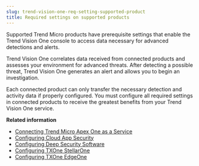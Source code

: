 ```yaml
---
slug: trend-vision-one-req-setting-supported-product
title: Required settings on supported products
---
```


Supported Trend Micro products have prerequisite settings that enable the Trend Vision One console to access data necessary for advanced detections and alerts.

Trend Vision One correlates data received from connected products and assesses your environment for advanced threats. After detecting a possible threat, Trend Vision One generates an alert and allows you to begin an investigation.

Each connected product can only transfer the necessary detection and activity data if properly configured. You must configure all required settings in connected products to receive the greatest benefits from your Trend Vision One service.

**Related information**

- [Connecting Trend Micro Apex One as a Service](connecting-apex-one-saas.md "To begin receiving the required activity data from Trend Micro Apex One as a Service, you must enable Endpoint Sensor on connected Security Agents.")
- [Configuring Cloud App Security](configuring-cloud-app-security.md "To begin receiving the required activity data from Trend Micro Cloud App Security, you must grant the necessary Microsoft Exchange permissions.")
- [Configuring Deep Security Software](configuring-deep-security-software.md "To begin receiving the security events from your Deep Security software, you must first enroll your Deep Security software and configure specific product settings.")
- [Configuring TXOne StellarOne](configuring-txone-stellarone.md "Find out how to connect and configure your TXOne StellarOne services to start sharing data with Trend Vision One.")
- [Configuring TXOne EdgeOne](configuring-txone-edgeone.md "Find out how to connect and configure your TXOne EdgeOne services to start sharing data with Trend Vision One.")
